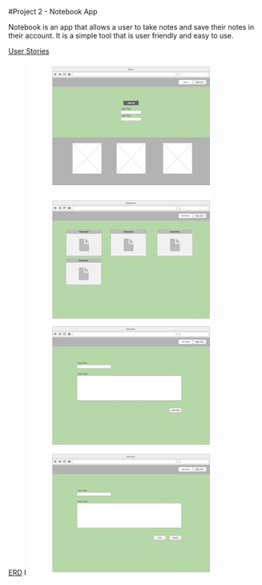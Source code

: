 #Project 2 - Notebook App

Notebook is an app that allows a user to take notes and save their notes in their account. It is a simple tool that is user friendly and easy to use.


[User Stories](https://docs.google.com/spreadsheets/d/1AD2vXm5q34kl7VO6D2g7QRJ3qRNX0NM0-ivXlfY96zU/edit?usp=sharing)

[ERD](https://drive.google.com/file/d/0B6PevIwoQhmNSmlybjBfMllaZVE/view?usp=sharing)
I
![Wireframe](ga_project_2_note_app.png)
